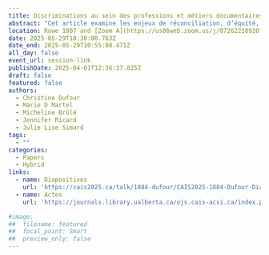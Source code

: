 ```yaml
---
title: Discriminations au sein des professions et métiers documentaires au Québec, qu’en est-il? Résultats d’une enquête sur la réconciliation, l’équité, la diversité et l’inclusion (RÉDI)
abstract: "Cet article examine les enjeux de réconciliation, d’équité, de diversité et d’inclusion (RÉDI) dans les milieux documentaires québécois, à travers une enquête réalisée par la Fédération des Milieux Documentaires (FMD) et l’Université de Montréal. Fondée sur un questionnaire en ligne complété par 602 personnes participantes, l’étude dresse un portrait inédit et détaillé des travailleurs et travailleuses, de leurs milieux de travail et des discriminations vécues ou observées. Les résultats révèlent chez les personnes répondantes une diversité présente, mais également des discriminations, des tensions interculturelles et des défis institutionnels liés à l’identité, l’ethnicité, le genre et les handicaps, malgré les efforts déclarés."
location: Rowe 1007 and [Zoom A](https://us06web.zoom.us/j/87262218920?pwd=5ioya8nZ6CaAVAsMQuMeC8MpMrUzjG.1)
date: 2025-05-29T10:30:00.763Z
date_end: 2025-05-29T10:55:00.471Z
all_day: false
event_url: session-link
publishDate: 2025-04-01T12:36:37.825Z
draft: false
featured: false
authors:
  - Christine Dufour
  - Marie D Martel
  - Micheline Brûlé
  - Jennifer Ricard
  - Julie Lise Simard
tags:
  - ""
categories:
  - Papers
  - Hybrid
links:
  - name: Diapositives
    url: 'https://cais2025.ca/talk/1884-dufour/CAIS2025-1884-Dufour-Diapos.pdf'
  - name: Actes
    url: 'https://journals.library.ualberta.ca/ojs.cais-acsi.ca/index.php/cais-asci/article/view/1884'

#image:
##  filename: featured
##  focal_point: Smart
##  preview_only: false
---
```

